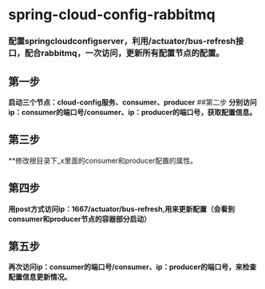 # spring-cloud-config-rabbitmq
### 配置springcloudconfigserver，利用/actuator/bus-refresh接口，配合rabbitmq，一次访问，更新所有配置节点的配置。
## 第一步
**启动三个节点：cloud-config服务、consumer、producer**
##第二步
**分别访问ip：consumer的端口号/consumer、ip：producer的端口号，获取配置信息。**
## 第三步
**修改根目录下_x里面的consumer和producer配置的属性。
## 第四步
**用post方式访问ip：1667/actuator/bus-refresh,用来更新配置（会看到consumer和producer节点的容器部分启动）**
## 第五步
**再次访问ip：consumer的端口号/consumer、ip：producer的端口号，来检查配置信息更新情况。**

